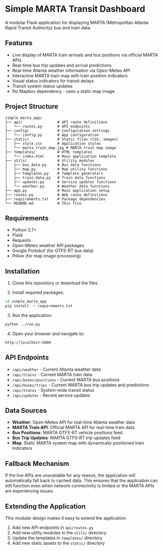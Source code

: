# Simple MARTA Transit Dashboard

A modular Flask application for displaying MARTA (Metropolitan Atlanta Rapid Transit Authority) bus and train data.

## Features

- Live display of MARTA train arrivals and bus positions via official MARTA APIs
- Real-time bus trip updates and arrival predictions
- Real-time Atlanta weather information via Open-Meteo API
- Interactive MARTA train map with train position indicators
- Visual status indicators for transit delays
- Transit system status updates
- No Mapbox dependency - uses a static map image

## Project Structure

```
simple_marta_app/
├── api/                # API route definitions
│   └── routes.py       # API endpoints
├── config/             # Configuration settings
│   └── config.py       # App configuration
├── static/             # Static files (CSS, images)
│   ├── style.css       # Application styles
│   └── marta_train_map.jpg # MARTA train map image
├── templates/          # HTML templates
│   └── index.html      # Main application template
├── utils/              # Utility modules
│   ├── bus_data.py     # Bus data functions
│   ├── map.py          # Map utility functions
│   ├── templates.py    # Template generators
│   ├── train_data.py   # Train data functions
│   ├── updates.py      # Service updates functions
│   └── weather.py      # Weather data functions
├── app.py              # Main application setup
├── routes.py           # Web route definitions
├── requirements.txt    # Package dependencies
└── README.md           # This file
```

## Requirements

- Python 3.7+
- Flask
- Requests
- Open-Meteo weather API packages
- Google Protobuf (for GTFS-RT bus data)
- Pillow (for map image processing)

## Installation

1. Clone this repository or download the files

2. Install required packages:
```bash
cd simple_marta_app
pip install -r requirements.txt
```

3. Run the application:
```bash
python ../run.py
```

4. Open your browser and navigate to:
```
http://localhost:5000
```

## API Endpoints

- `/api/weather` - Current Atlanta weather data
- `/api/trains` - Current MARTA train data
- `/api/buses/positions` - Current MARTA bus positions
- `/api/buses/trips` - Current MARTA bus trip updates and predictions
- `/api/status` - System-wide transit status
- `/api/updates` - Recent service updates

## Data Sources

- **Weather**: Open-Meteo API for real-time Atlanta weather data
- **MARTA Train API**: Official MARTA API for real-time train data
- **Bus Positions**: MARTA GTFS-RT vehicle positions feed
- **Bus Trip Updates**: MARTA GTFS-RT trip updates feed
- **Map**: Static MARTA system map with dynamically positioned train indicators

## Fallback Mechanism

If the live APIs are unavailable for any reason, the application will automatically fall back to cached data. This ensures that the application can still function even when network connectivity is limited or the MARTA APIs are experiencing issues.

## Extending the Application

This modular design makes it easy to extend the application:

1. Add new API endpoints in `api/routes.py`
2. Add new utility modules in the `utils/` directory
3. Update the templates in `templates/` directory
4. Add new static assets to the `static/` directory 